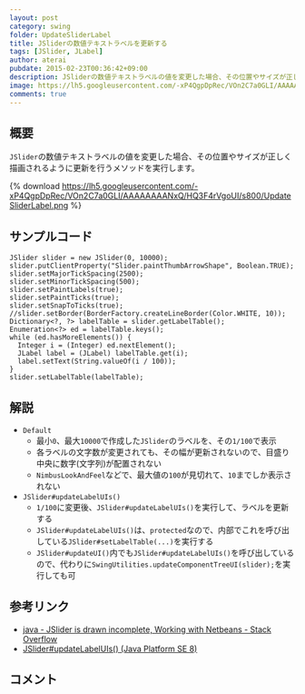 ```yaml
---
layout: post
category: swing
folder: UpdateSliderLabel
title: JSliderの数値テキストラベルを更新する
tags: [JSlider, JLabel]
author: aterai
pubdate: 2015-02-23T00:36:42+09:00
description: JSliderの数値テキストラベルの値を変更した場合、その位置やサイズが正しく描画されるように更新を行うメソッドを実行します。
image: https://lh5.googleusercontent.com/-xP4QgpDpRec/VOn2C7a0GLI/AAAAAAAANxQ/HQ3F4rVgoUI/s800/UpdateSliderLabel.png
comments: true
---
```

## 概要
`JSlider`の数値テキストラベルの値を変更した場合、その位置やサイズが正しく描画されるように更新を行うメソッドを実行します。

{% download https://lh5.googleusercontent.com/-xP4QgpDpRec/VOn2C7a0GLI/AAAAAAAANxQ/HQ3F4rVgoUI/s800/UpdateSliderLabel.png %}

## サンプルコード
<pre class="prettyprint"><code>JSlider slider = new JSlider(0, 10000);
slider.putClientProperty("Slider.paintThumbArrowShape", Boolean.TRUE);
slider.setMajorTickSpacing(2500);
slider.setMinorTickSpacing(500);
slider.setPaintLabels(true);
slider.setPaintTicks(true);
slider.setSnapToTicks(true);
//slider.setBorder(BorderFactory.createLineBorder(Color.WHITE, 10));
Dictionary&lt;?, ?&gt; labelTable = slider.getLabelTable();
Enumeration&lt;?&gt; ed = labelTable.keys();
while (ed.hasMoreElements()) {
  Integer i = (Integer) ed.nextElement();
  JLabel label = (JLabel) labelTable.get(i);
  label.setText(String.valueOf(i / 100));
}
slider.setLabelTable(labelTable);
</code></pre>

## 解説
- `Default`
    - 最小`0`、最大`10000`で作成した`JSlider`のラベルを、その`1/100`で表示
    - 各ラベルの文字数が変更されても、その幅が更新されないので、目盛り中央に数字(文字列)が配置されない
    - `NimbusLookAndFeel`などで、最大値の`100`が見切れて、`10`までしか表示されない
- `JSlider#updateLabelUIs()`
    - `1/100`に変更後、`JSlider#updateLabelUIs()`を実行して、ラベルを更新する
    - `JSlider#updateLabelUIs()`は、`protected`なので、内部でこれを呼び出している`JSlider#setLabelTable(...)`を実行する
    - `JSlider#updateUI()`内でも`JSlider#updateLabelUIs()`を呼び出しているので、代わりに`SwingUtilities.updateComponentTreeUI(slider);`を実行しても可

<!-- dummy comment line for breaking list -->

## 参考リンク
- [java - JSlider is drawn incomplete, Working with Netbeans - Stack Overflow](https://stackoverflow.com/questions/28491041/jslider-is-drawn-incomplete-working-with-netbeans)
- [JSlider#updateLabelUIs() (Java Platform SE 8)](https://docs.oracle.com/javase/jp/8/docs/api/javax/swing/JSlider.html#updateLabelUIs--)

<!-- dummy comment line for breaking list -->

## コメント
